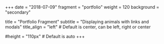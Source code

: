 +++
date = "2018-07-09"
fragment = "portfolio"
weight = 120
background = "secondary"

title = "Portfolio Fragment"
subtitle = "Displaying animals with links and modals"
title_align = "left" # Default is center, can be left, right or center

#height = "110px" # Default is auto
+++
